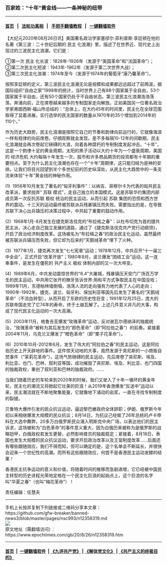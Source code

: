 ### 百家姓：“十年”黄金线——一条神秘的纽带
------------------------

#### [首页](https://github.com/gfw-breaker/banned-news3/blob/master/README.md) &nbsp;&nbsp;|&nbsp;&nbsp; [法轮功真相](https://github.com/begood0513/basic/blob/master/README.md)  &nbsp;&nbsp;|&nbsp;&nbsp; [手把手翻墙教程](https://github.com/gfw-breaker/guides/wiki)  &nbsp;&nbsp;|&nbsp;&nbsp; [一键翻墙软件](https://github.com/gfw-breaker/nogfw/blob/master/README.md)  



<div><p>
 【大纪元2020年08月26日讯】美国著名政治学家塞缪尔‧菲利普斯‧享廷顿在他的名著《第三波：二十世纪后期的
 <ok href="https://www.epochtimes.com/gb/tag/%E6%B0%91%E4%B8%BB.html">
  民主
 </ok>
 化浪潮》里，描述了在世界近、现代史上出现过的三波民主化浪潮，它们是：
</p>
<p>
 ①第一次
 <ok href="https://www.epochtimes.com/gb/tag/%E6%B0%91%E4%B8%BB.html">
  民主
 </ok>
 化长波：1828年-1926年（发源于“美国革命”和“法国革命”）；
 <br/>
 ②第二次民主化短波：1943年-1962年（发源于第二次世界大战）；
 <br/>
 ③第三次民主化浪潮：1974年至今（发源于1974年的葡萄牙“康乃馨革命”）。
</p>
<p>
 按照享廷顿的定义，第三波民主化浪潮无论是规模和成果都远远超过了前两波。据国际组织“自由之家”1998年的统计，当时世界上己有88个国家属于全自由，53个国家属于半自由，还有50个国家仍处于不自由状态。第三波民主化浪潮浩浩荡荡，奔涌向前，正在席卷越来越多的专制国家走向解放。正如美国另一位著名政治学家弗朗西斯‧福山所总结的：“总体上，在大约45年的时间里，民主化在全球范围取得了显着进展，实行选举的民主国家的数量从1970年的35个增加到2014年的110个。”
</p>
<p>
 作为历史大趋势，民主化浪潮是按照它自己的节奏和韵律向前运行的，它就像海浪一样有规律的向前席卷。仔细观察就会发现，差不多每隔10-12年的间歇期，民主化浪潮就会再次卷起它磅礴的大浪，向着各种腐朽的专制制度发起冲击。“十年”，这是一个韵律十足的黄金周期，太阳的黑子活动以大约十年为一个盛衰周期，美国的
 <ok href="https://www.epochtimes.com/gb/tag/%E7%BB%8F%E6%B5%8E%E5%8D%B1%E6%9C%BA.html">
  经济危机
 </ok>
 大约每隔十年发生一次，股市和许多商品期货的投资都有十年期的重要拐点。至于为什么民主化浪潮也存在一个“十年”周期律，这只能归结为是神的安排。让我们将目光回望到半个多世纪前的历史纵深处，从民主化大趋势中的一条支流来体验“十年”黄金线的神秘作用。
</p>
<p>
 (1)  1956年10月发生了著名的“匈牙利事件”：以纳吉、哥穆尔卡为代表的匈共民主改革派，要求抛弃“
 <ok href="https://www.epochtimes.com/gb/tag/%E8%8B%8F%E8%81%94.html">
  苏联
 </ok>
 模式”，走自己独立的本国模式。这是苏联华约集团内部成员第一次反抗苏联
 <ok href="https://www.epochtimes.com/gb/tag/%E6%9E%81%E6%9D%83.html">
  极权
 </ok>
 统治的民主运动，从而引起
 <ok href="https://www.epochtimes.com/gb/tag/%E8%8B%8F%E8%81%94.html">
  苏联
 </ok>
 集团的恐慌和西方世界的震动。十三天的运动最终被苏联派兵残暴镇压而失败。需要指出的是，在导致苏联下决心出兵镇压的决策过程中，中共起了重要的鼓动作用。
</p>
<p>
 (2)  1968年1月-8月发生在捷克斯洛伐克的“布拉格之春”：以杜布切克为首的捷共民主派，决心走自己独立发展的道路，通过了《捷克斯洛伐克共产党行动纲领》，开启了政治经济制度改革。这场被名为“布拉格之春”的政治民主化运动，虽然最终被苏联派兵镇压而失败，但它却为后来的“天鹅绒革命”埋下了火种。
</p>
<p>
 (3)  1977年1月，捷克再次发生“七七宪章”运动；1978年12月，中共召开“十一届三中全会”，正式开启“改革开放”；1980年8月，波兰爆发“团结工会”运动。这一连串事件，是发生在僵死的
 <ok href="https://www.epochtimes.com/gb/tag/%E5%85%B1%E4%BA%A7%E4%B8%BB%E4%B9%89.html">
  共产主义
 </ok>
 <ok href="https://www.epochtimes.com/gb/tag/%E6%9E%81%E6%9D%83.html">
  极权
 </ok>
 体制内部的又一次大哗变。
</p>
<p>
 (4)  1989年6月，中共发动震惊世界的“6.4”大屠城，残暴镇压天安门广场百万学生的民主运动，中共用它张开的獠牙告诉世界:用和平方式争取民主在中国没戏；1989年11月，东德柏林墙倒塌，浩荡人流的走向强有力地代表了人心的走向；1990年-1992年，捷克、波兰、匈牙利、保加利亚等国先后发生了著名的“天鹅绒革命”（不流血转型），从而开启了东欧的历史性巨变；1991年12月25日，庞大的苏联帝国走完了它74年的寿命，终于土崩瓦解了。上述几件意义非凡的大事，构成了现代民主化运动的一次大高潮。
</p>
<p>
 (5)  2003年11月，格鲁吉亚爆发“玫瑰革命”运动，反对谢瓦尔德纳泽的独裁统治，“玫瑰革命”被称为其后发生的“颜色革命”（即“阿拉伯之春”）的前奏。紧接着2004年11月，乌克兰又爆发了“橙色革命”（即“栗子花革命”）。
</p>
<p>
 (6)  2010年10月-2012年6月，发生了伟大的“阿拉伯之春”的民主运动，这是阿拉伯历史上开天辟地的事件。这件惊天动地的大事，竟然发源于突尼斯的一小商贩自焚事件（“茉莉花革命”）。这场气势磅礴的民主运动，先后席卷了突尼斯、埃及、利比亚、也门、巴林、叙利亚等国，成功摧毁了突尼斯、埃及、利比亚、也门四国的独裁政权，重创了叙利亚和巴林的独裁政府。……
</p>
<p>
 当我们随着历史的车轮来到2020年的时候，我们又驶入了十年一循环的黄金年轮，民主化的潮流又将掀起它壮美的巨浪！从2019年香港爆发“反送中”运动以来，民主潮流就在不断地聚集能量，它就像地下涌动的岩浆，一直在寻找专制制度的裂缝。
</p>
<p>
 贝鲁特大爆炸引发的民众抗议运动，逼迫黎巴嫩政府全体辞职；伊朗、俄罗斯今年初以来相继爆发大规模的民众抗议；8月14日，为抗议己经做了26年总统的卢卡申科在大选中舞弊，20多万白俄罗斯民众涌入明斯克中央广场，以表达他们的民主诉求，这场被称为“白色革命”的事件意义重大，因为白俄历来被称为是俄罗斯的战略铠甲，白俄政权若发生更替，必然影响普京的独裁稳定；紧接着，8月18日，泰国也发生大规模的民众抗议运动，要求开启政治改革以及王室制度改革……后面还有哪些跟随效应，我们不得而知，但可以确定的是，这个名单会不断延长，并很快会迎来一个世纪性的高潮。而所有这些跟随效应，何尝不是香港民主运动发酵的结果！
</p>
<p>
 香港民主抗争运动的意义和价值，将随着时间的推移而急剧递增，它已经被中国民主转型的历史进程光荣地定格在一个民主化巨浪的起始点上，这个巨浪的名字叫“华夏之春”（也叫“梅花革命”）！
</p>
<p>
 责任编辑：任慧夫
</p>
</div>
<hr/>
手机上长按并复制下列链接或二维码分享本文章：<br/>
https://github.com/gfw-breaker/banned-news3/blob/master/pages/nsc993/n12358319.md <br/>
<a href='https://github.com/gfw-breaker/banned-news3/blob/master/pages/nsc993/n12358319.md'><img src='https://github.com/gfw-breaker/banned-news3/blob/master/pages/nsc993/n12358319.md.png'/></a> <br/>
原文地址（需翻墙访问）：https://www.epochtimes.com/gb/20/8/26/n12358319.htm


------------------------
#### [首页](https://github.com/gfw-breaker/banned-news3/blob/master/README.md) &nbsp;|&nbsp; [一键翻墙软件](https://github.com/gfw-breaker/nogfw/blob/master/README.md) &nbsp;| [《九评共产党》](https://github.com/gfw-breaker/9ping.md/blob/master/README.md#九评之一评共产党是什么) | [《解体党文化》](https://github.com/gfw-breaker/jtdwh.md/blob/master/README.md) | [《共产主义的终极目的》](https://github.com/gfw-breaker/gczydzjmd.md/blob/master/README.md)


<img src='http://gfw-breaker.win/banned-news3/pages/nsc993/n12358319.md' width='0px' height='0px'/>